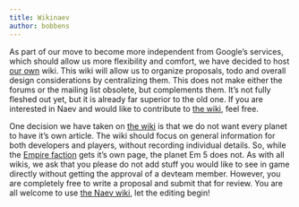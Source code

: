 ```yaml
---
title: Wikinaev
author: bobbens
---
```


As part of our move to become more independent from Google’s services, which should allow us more flexibility and comfort, we have decided to host [our own](https://github.com/naev/naev/wiki) wiki. This wiki will allow us to organize proposals, todo and overall design considerations by centralizing them. This does not make either the forums or the mailing list obsolete, but complements them. It’s not fully fleshed out yet, but it is already far superior to the old one. If you are interested in Naev and would like to contribute to [the wiki](https://github.com/naev/naev/wiki), feel free.

One decision we have taken on [the wiki](https://github.com/naev/naev/wiki) is that we do not want every planet to have it’s own article. The wiki should focus on general information for both developers and players, without recording individual details. So, while the [Empire faction](https://github.com/naev/naev/wiki/The-Empire) gets it’s own page, the planet Em 5 does not. As with all wikis, we ask that you please do not add stuff you would like to see in game directly without getting the approval of a devteam member. However, you are completely free to write a proposal and submit that for review. You are all welcome to use [the Naev wiki](https://github.com/naev/naev/wiki), let the editing begin!